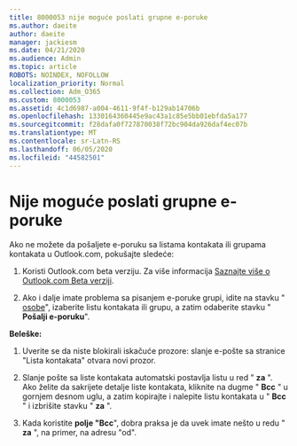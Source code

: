 ```yaml
---
title: 8000053 nije moguće poslati grupne e-poruke
ms.author: daeite
author: daeite
manager: jackiesm
ms.date: 04/21/2020
ms.audience: Admin
ms.topic: article
ROBOTS: NOINDEX, NOFOLLOW
localization_priority: Normal
ms.collection: Adm_O365
ms.custom: 8000053
ms.assetid: 4c1d6987-a004-4611-9f4f-b129ab14706b
ms.openlocfilehash: 1330164360445e9ac43a1c85e5bb01ebfda5a177
ms.sourcegitcommit: f28dafa0f727870038f72bc904da926daf4ec07b
ms.translationtype: MT
ms.contentlocale: sr-Latn-RS
ms.lasthandoff: 06/05/2020
ms.locfileid: "44582501"
---
```

# <a name="unable-to-send-group-emails"></a>Nije moguće poslati grupne e-poruke

Ako ne možete da pošaljete e-poruku sa listama kontakata ili grupama kontakata u Outlook.com, pokušajte sledeće:
  
1. Koristi Outlook.com beta verziju. Za više informacija [Saznajte više o Outlook.com Beta verziji](https://support.office.com/article/e2261c7f-d413-4084-8f22-21282f42d8cf).
    
2. Ako i dalje imate problema sa pisanjem e-poruke grupi, idite na stavku " [osobe](https://outlook.live.com/people/)", izaberite listu kontakata ili grupu, a zatim odaberite stavku " **Pošalji e-poruku**".
    
 **Beleške:**
  
1. Uverite se da niste blokirali iskačuće prozore: slanje e-pošte sa stranice "Lista kontakata" otvara novi prozor.
    
2. Slanje pošte sa liste kontakata automatski postavlja listu u red " **za** ". Ako želite da sakrijete detalje liste kontakata, kliknite na dugme " **Bcc** " u gornjem desnom uglu, a zatim kopirajte i nalepite listu kontakata u " **Bcc** " i izbrišite stavku " **za** ". 
    
3. Kada koristite **polje "Bcc**", dobra praksa je da uvek imate nešto u redu " **za** ", na primer, na adresu "od". 
    

